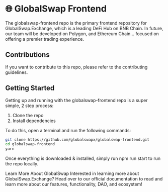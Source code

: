 # 🌐 GlobalSwap Frontend
The globalswap-frontend repo is the primary frontend repository for GlobalSwap.Exchange, which is a leading DeFi Hub on BNB Chain. In future, our team will be developed on Polygon, and Ethereum Chain... focused on offering a premier trading experience.

## Contributions
If you want to contribute to this repo, please refer to the contributing guidelines.

## Getting Started
Getting up and running with the globalswap-frontend repo is a super simple, 2 step process:
1. Clone the repo
2. Install dependencies

To do this, open a terminal and run the following commands:
```sh
git clone https://github.com/globalswapx/globalswap-frontend.git
cd globalswap-frontend
yarn
```
Once everything is downloaded & installed, simply run npm run start to run the repo locally.

Learn More About GlobalSwap
Interested in learning more about GlobalSwap.Exchange? Head over to our official documentation to read and learn more about our features, functionality, DAO, and ecosystem!
